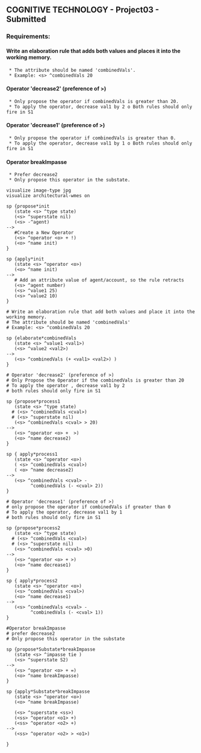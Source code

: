## COGNITIVE TECHNOLOGY - Project03 - Submitted

### Requirements: 
#### Write an elaboration rule that adds both values and places it into the working memory. 
     * The attribute should be named 'combinedVals'. 
     * Example: <s> ^combinedVals 20 
#### Operator 'decrease2' (preference of >) 
     * Only propose the operator if combinedVals is greater than 20. 
     * To apply the operator, decrease val1 by 2 o Both rules should only fire in S1 
#### Operator 'decrease1' (preference of >) 
     * Only propose the operator if combinedVals is greater than 0.
     * To apply the operator, decrease val1 by 1 o Both rules should only fire in S1 
#### Operator breakImpasse 
     * Prefer decrease2 
     * Only propose this operator in the substate.

```
visualize image-type jpg
visualize architectural-wmes on

sp {propose*init
   (state <s> ^type state)
   (<s> ^superstate nil)
   (<s> -^agent) 
-->
   #Create a New Operator
   (<s> ^operator <o> + !)
   (<o> ^name init)
}

sp {apply*init
   (state <s> ^operator <o>)
   (<o> ^name init)
-->
   # Add an attribute value of agent/account, so the rule retracts
   (<s> ^agent number)
   (<s> ^value1 25)
   (<s> ^value2 10)
}

# Write an elaboration rule that add both values and place it into the working memory. 
# The attribute should be named 'combinedVals'
# Example: <s> ^combinedVals 20

sp {elaborate*combinedVals
   (state <s> ^value1 <val1>)
   (<s> ^value2 <val2>)
-->
   (<s> ^combinedVals (+ <val1> <val2>) )
}

# Operator 'decrease2' (preference of >)
# Only Propose the Operator if the combinedVals is greater than 20
# To apply the operator , decrease val1 by 2
# both rules should only fire in S1

sp {propose*process1
   (state <s> ^type state)
  # (<s> ^combinedVals <cval>)
  # (<s> ^superstate nil)
   (<s> ^combinedVals <cval> > 20) 
-->
   (<s> ^operator <o> +  >)
   (<o> ^name decrease2)
}

sp { apply*process1
   (state <s> ^operator <o>)
   ( <s> ^combinedVals <cval>)
   ( <o> ^name decrease2)
-->
   (<s> ^combinedVals <cval> -
         ^combinedVals (- <cval> 2))
}

# Operator 'decrease1' (preference of >)
# only propose the operator if combinedVals if greater than 0
# To apply the operator, decrease val1 by 1
# both rules should only fire in S1

sp {propose*process2
   (state <s> ^type state)
  # (<s> ^combinedVals <cval>)
  # (<s> ^superstate nil)
   (<s> ^combinedVals <cval> >0)
-->
   (<s> ^operator <o> + >)
   (<o> ^name decrease1)
}

sp { apply*process2
   (state <s> ^operator <o>)
   (<s> ^combinedVals <cval>)
   (<o> ^name decrease1)
-->
   (<s> ^combinedVals <cval> -
         ^combinedVals (- <cval> 1)) 
}

#Operator breakImpasse
# prefer decrease2
# Only propose this operator in the substate

sp {propose*Substate*breakImpasse
   (state <s> ^impasse tie )
   (<s> ^superstate S2)
-->
   (<s> ^operator <o> + =)
   (<o> ^name breakImpasse)
}

sp {apply*Substate*breakImpasse
   (state <s> ^operator <o>)
   (<o> ^name breakImpasse)
   
   (<s> ^superstate <ss>)
   (<ss> ^operator <o1> +)
   (<ss> ^operator <o2> +)
-->
   (<ss> ^operator <o2> > <o1>)

}
   
```





